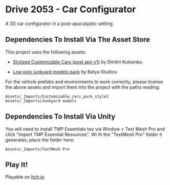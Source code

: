# Drive 2053 - Car Configurator

A 3D car configurator in a post-apocalyptic setting.


## Dependencies To Install Via The Asset Store

This project uses the following assets:

* [Stylized Customizable Cars (post apo v1)](https://assetstore.unity.com/packages/3d/vehicles/land/stylized-customizable-cars-post-apo-v1-130909) by Dmitrii Kutsenko.

* [Low poly junkyard models pack](https://assetstore.unity.com/packages/3d/props/low-poly-junkyard-models-pack-97213) by Batya Studios.

For the vehicle prefabs and environments to work correctly, please license the above assets and import them into the project with the paths reading:

`Assets/_Imports/Customizable_cars_pack_style1`  
`Assets/_Imports/Junkyard models`


## Dependencies To Install Via Unity

You will need to install TMP Essentials too via Window > Text Mesh Pro and click "Import TMP Essential Resources". Wi
th the "TextMesh Pro" folder it generates, place the folder here:

`Assets/_Imports/TextMesh Pro`


## Play It!

Playable on [Itch.io](https://stevepdp.itch.io/drive-2053).
